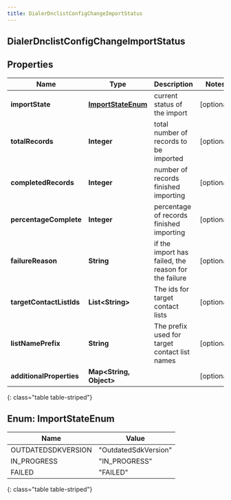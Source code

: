 ```yaml
---
title: DialerDnclistConfigChangeImportStatus
---
```

## DialerDnclistConfigChangeImportStatus


## Properties

| Name | Type | Description | Notes |
| ------------ | ------------- | ------------- | ------------- |
| **importState** | [**ImportStateEnum**](#ImportStateEnum)<!----> | current status of the import |  [optional] |
| **totalRecords** | <!----><!---->**Integer**<!----> | total number of records to be imported |  [optional] |
| **completedRecords** | <!----><!---->**Integer**<!----> | number of records finished importing |  [optional] |
| **percentageComplete** | <!----><!---->**Integer**<!----> | percentage of records finished importing |  [optional] |
| **failureReason** | <!----><!---->**String**<!----> | if the import has failed, the reason for the failure |  [optional] |
| **targetContactListIds** | <!----><!---->**List&lt;String&gt;**<!----> | The ids for target contact lists |  [optional] |
| **listNamePrefix** | <!----><!---->**String**<!----> | The prefix used for target contact list names |  [optional] |
| **additionalProperties** | <!----><!---->**Map&lt;String, Object&gt;**<!----> |  |  [optional] |
{: class="table table-striped"}


<a name="ImportStateEnum"></a>

## Enum: ImportStateEnum

| Name | Value |
| ---- | ----- |
| OUTDATEDSDKVERSION | &quot;OutdatedSdkVersion&quot; | 
| IN_PROGRESS | &quot;IN_PROGRESS&quot; | 
| FAILED | &quot;FAILED&quot; | 
{: class="table table-striped"}



